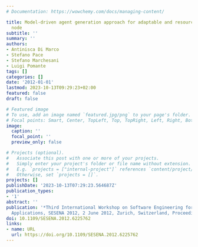 ```yaml
---
# Documentation: https://wowchemy.com/docs/managing-content/

title: Model-driven agent generation approach for adaptable and resource-aware sensor
  node
subtitle: ''
summary: ''
authors:
- Antinisca Di Marco
- Stefano Pace
- Stefano Marchesani
- Luigi Pomante
tags: []
categories: []
date: '2012-01-01'
lastmod: 2023-10-13T09:29:23+02:00
featured: false
draft: false

# Featured image
# To use, add an image named `featured.jpg/png` to your page's folder.
# Focal points: Smart, Center, TopLeft, Top, TopRight, Left, Right, BottomLeft, Bottom, BottomRight.
image:
  caption: ''
  focal_point: ''
  preview_only: false

# Projects (optional).
#   Associate this post with one or more of your projects.
#   Simply enter your project's folder or file name without extension.
#   E.g. `projects = ["internal-project"]` references `content/project/deep-learning/index.md`.
#   Otherwise, set `projects = []`.
projects: []
publishDate: '2023-10-13T07:29:23.564687Z'
publication_types:
- '1'
abstract: ''
publication: '*Third International Workshop on Software Engineering for Sensor Network
  Applications, SESENA 2012, 2 June 2012, Zurich, Switzerland, Proceedings*'
doi: 10.1109/SESENA.2012.6225762
links:
- name: URL
  url: https://doi.org/10.1109/SESENA.2012.6225762
---
```

